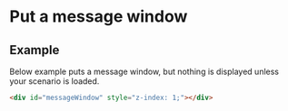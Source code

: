 Put a message window
================================================================================

Example
--------------------------------------------------------------------------------

Below example puts a message window, but nothing is displayed
unless your scenario is loaded.

```html
<div id="messageWindow" style="z-index: 1;"></div>
```
